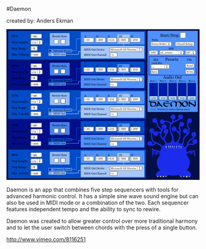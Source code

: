 #Daemon

created by: Anders Ekman

![](app-daemon_main.jpg)

Daemon is an app that combines five step sequencers with tools for advanced harmonic control. It has a simple sine wave sound engine but can also be used in MIDI mode or a combination of the two. Each sequencer features independent tempo and the ability to sync to rewire.

Daemon was created to allow greater control over more traditional harmony and to let the user switch between chords with the press of a single button.


http://www.vimeo.com/8116251